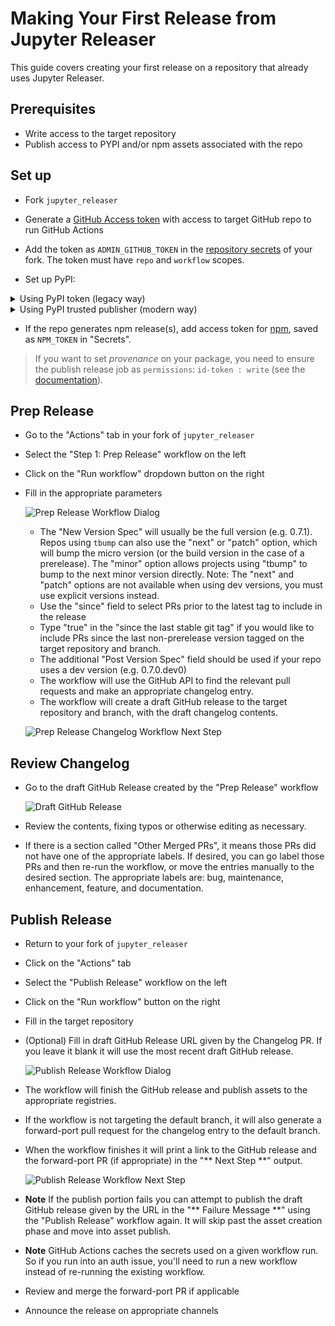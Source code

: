 # Making Your First Release from Jupyter Releaser

This guide covers creating your first release on a repository that
already uses Jupyter Releaser.

## Prerequisites

- Write access to the target repository
- Publish access to PYPI and/or npm assets associated with the repo

## Set up

- Fork `jupyter_releaser`

- Generate a [GitHub Access token](https://docs.github.com/en/github/authenticating-to-github/creating-a-personal-access-token) with access to target GitHub repo to run GitHub Actions

- Add the token as `ADMIN_GITHUB_TOKEN` in the [repository secrets](https://docs.github.com/en/actions/reference/encrypted-secrets#creating-encrypted-secrets-for-a-repository) of your fork. The token must have `repo` and `workflow` scopes.

- Set up PyPI:

<details><summary>Using PyPI token (legacy way)</summary>

- If the repo generates PyPI release(s), create a scoped PyPI [token](https://packaging.python.org/guides/publishing-package-distribution-releases-using-github-actions-ci-cd-workflows/#saving-credentials-on-github). We recommend using a scoped token for security reasons.

- You can store the token as `PYPI_TOKEN` in your fork's `Secrets`.

  - Advanced usage: if you are releasing multiple repos, you can create a secret named `PYPI_TOKEN_MAP` instead of `PYPI_TOKEN` that is formatted as follows:

    ```text
    owner1/repo1,token1
    owner2/repo2,token2
    ```

    If you have multiple Python packages in the same repository, you can point to them as follows:

    ```text
    owner1/repo1/path/to/package1,token1
    owner1/repo1/path/to/package2,token2
    ```
</details>

<details><summary>Using PyPI trusted publisher (modern way)</summary>

- Set up your PyPI project by [adding a trusted publisher](https://docs.pypi.org/trusted-publishers/adding-a-publisher/)
  - if you use the example workflows, the _workflow name_ is `publish-release.yml` (or `full-release.yml`) and the
    _environment_ should be left blank.
- Ensure the publish release job as `permissions`: `id-token : write` (see the [documentation](https://docs.pypi.org/trusted-publishers/using-a-publisher/))

</details>

- If the repo generates npm release(s), add access token for [npm](https://docs.npmjs.com/creating-and-viewing-access-tokens), saved as `NPM_TOKEN` in "Secrets".

> If you want to set _provenance_ on your package, you need to ensure the publish release job as `permissions`: `id-token : write` (see the [documentation](https://docs.npmjs.com/generating-provenance-statements#publishing-packages-with-provenance-via-github-actions)).

## Prep Release

- Go to the "Actions" tab in your fork of `jupyter_releaser`

- Select the "Step 1: Prep Release" workflow on the left

- Click on the "Run workflow" dropdown button on the right

- Fill in the appropriate parameters

  ![Prep Release Workflow Dialog](../images/prep_release.png)

  - The "New Version Spec" will usually be the full version (e.g. 0.7.1). Repos using `tbump` can also use the "next" or "patch"
    option, which will bump the micro version (or the build version in the case of a prerelease). The "minor" option allows projects using "tbump" to bump
    to the next minor version directly. Note: The "next" and "patch" options
    are not available when using dev versions, you must use explicit versions
    instead.
  - Use the "since" field to select PRs prior to the latest tag to include in the release
  - Type "true" in the "since the last stable git tag" if you would like to include PRs since the last non-prerelease version tagged on the target repository and branch.
  - The additional "Post Version Spec" field should be used if your repo uses a dev version (e.g. 0.7.0.dev0)
  - The workflow will use the GitHub API to find the relevant pull requests and make an appropriate changelog entry.
  - The workflow will create a draft GitHub release to the target
    repository and branch, with the draft changelog contents.

  ![Prep Release Changelog Workflow Next Step](../images/prep_release_next_step.png)

## Review Changelog

- Go to the draft GitHub Release created by the "Prep Release" workflow

  ![Draft GitHub Release](../images/draft_github_release.png)

- Review the contents, fixing typos or otherwise editing as necessary.

- If there is a section called "Other Merged PRs", it means those PRs did not have one of the appropriate labels. If desired, you can go label those PRs and then re-run the workflow, or move the entries manually to the desired section. The appropriate labels are: bug, maintenance, enhancement, feature, and documentation.

## Publish Release

- Return to your fork of `jupyter_releaser`

- Click on the "Actions" tab

- Select the "Publish Release" workflow on the left

- Click on the "Run workflow" button on the right

- Fill in the target repository

- (Optional) Fill in draft GitHub Release URL given by the Changelog PR.
  If you leave it blank it will use the most recent draft GitHub release.

  ![Publish Release Workflow Dialog](../images/publish_release.png)

- The workflow will finish the GitHub release and publish assets to the appropriate registries.

- If the workflow is not targeting the default branch, it will also generate a forward-port pull request for the changelog entry to the default branch.

- When the workflow finishes it will print a link to the GitHub release and the forward-port PR (if appropriate) in the "\*\* Next Step \*\*" output.

  ![Publish Release Workflow Next Step](../images/publish_release_next_step.png)

- **Note** If the publish portion fails you can attempt to publish the draft GitHub release given by the URL in the "\*\* Failure Message \*\*" using the "Publish Release" workflow again. It will skip past the asset creation phase
  and move into asset publish.

- **Note** GitHub Actions caches the secrets used on a given workflow run. So if you run into an auth issue, you'll
  need to run a new workflow instead of re-running the existing workflow.

- Review and merge the forward-port PR if applicable

- Announce the release on appropriate channels
